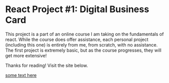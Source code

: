 # React Project #1: Digital Business Card

This project is a part of an online course I am taking on the fundamentals of react.
While the course does offer assistance, each personal project (including this one) is entirely from me, from scratch, with no assistance.
The first project is extremely basic, but as the course progresses, they will get more extensive!

Thanks for reading! Visit the site below. 

[some text here](https://sweet-sfogliatella-5f2c33.netlify.app/)
